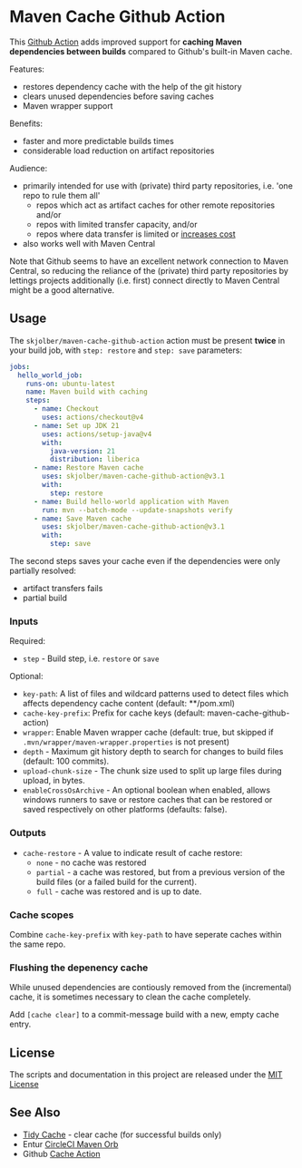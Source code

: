 # Maven Cache Github Action
This [Github Action](https://docs.github.com/en/actions) adds improved support for __caching Maven dependencies between builds__ compared to Github's built-in Maven cache.

Features:
  * restores dependency cache with the help of the git history
  * clears unused dependencies before saving caches
  * Maven wrapper support

Benefits:
  * faster and more predictable builds times
  * considerable load reduction on artifact repositories

Audience:
  * primarily intended for use with (private) third party repositories, i.e. 'one repo to rule them all'
    * repos which act as artifact caches for other remote repositories and/or
    * repos with limited transfer capacity, and/or
    * repos where data transfer is limited or [increases cost](https://jfrog.com/pricing/)
  * also works well with Maven Central 

Note that Github seems to have an excellent network connection to Maven Central, so reducing the reliance of the (private) third party repositories by lettings projects additionally (i.e. first) connect directly to Maven Central might be a good alternative.

## Usage
The `skjolber/maven-cache-github-action` action must be present __twice__ in your build job, with `step: restore` and `step: save` parameters:

```yaml
jobs:
  hello_world_job:
    runs-on: ubuntu-latest
    name: Maven build with caching
    steps:
      - name: Checkout
        uses: actions/checkout@v4
      - name: Set up JDK 21
        uses: actions/setup-java@v4
        with:
          java-version: 21
          distribution: liberica
      - name: Restore Maven cache
        uses: skjolber/maven-cache-github-action@v3.1
        with:
          step: restore
      - name: Build hello-world application with Maven
        run: mvn --batch-mode --update-snapshots verify
      - name: Save Maven cache
        uses: skjolber/maven-cache-github-action@v3.1
        with:
          step: save
```

The second steps saves your cache even if the dependencies were only partially resolved:

 * artifact transfers fails
 * partial build

### Inputs

Required:

* `step` - Build step, i.e. `restore` or `save`

Optional:

* `key-path`: A list of files and wildcard patterns used to detect files which affects dependency cache content (default: **/pom.xml)
* `cache-key-prefix`: Prefix for cache keys (default: maven-cache-github-action)
* `wrapper`: Enable Maven wrapper cache (default: true, but skipped if `.mvn/wrapper/maven-wrapper.properties` is not present)
* `depth` - Maximum git history depth to search for changes to build files (default: 100 commits).
* `upload-chunk-size` - The chunk size used to split up large files during upload, in bytes.
* `enableCrossOsArchive` - An optional boolean when enabled, allows windows runners to save or restore caches that can be restored or saved respectively on other platforms (defaults: false).

### Outputs

* `cache-restore` - A value to indicate result of cache restore:
	* `none`  - no cache was restored
	* `partial` - a cache was restored, but from a previous version of the build files (or a failed build for the current).
	* `full` - cache was restored and is up to date.

### Cache scopes
Combine `cache-key-prefix` with `key-path` to have seperate caches within the same repo.

### Flushing the depenency cache
While unused dependencies are contiously removed from the (incremental) cache, it is sometimes necessary to clean the cache completely.

Add `[cache clear]` to a commit-message build with a new, empty cache entry.

## License
The scripts and documentation in this project are released under the [MIT License](LICENSE)

## See Also
 * [Tidy Cache](https://github.com/marketplace/actions/tidy-cache) - clear cache (for successful builds only)
 * Entur [CircleCI Maven Orb](https://github.com/entur/maven-orb)
 * Github [Cache Action](https://github.com/actions/cache)
